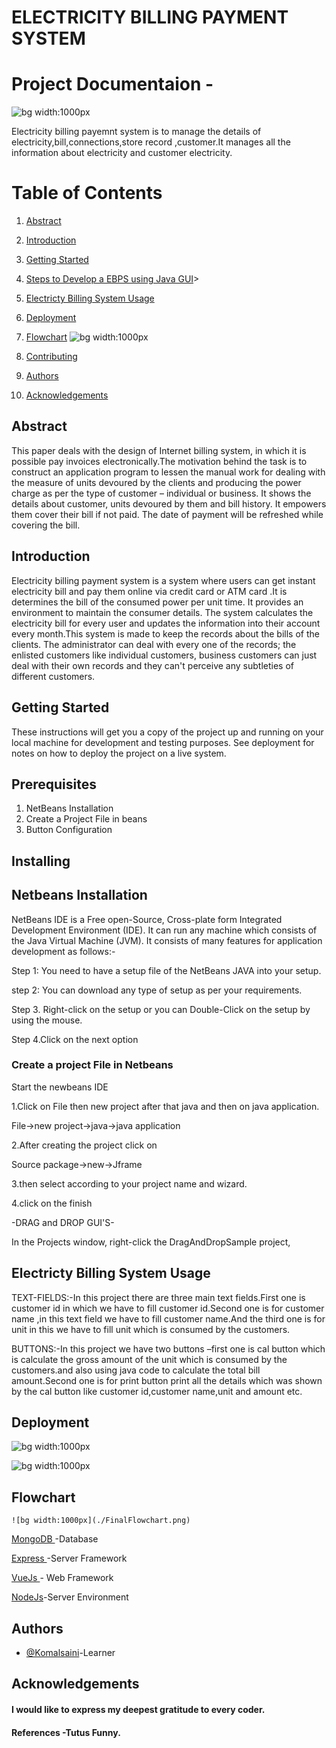 
# ELECTRICITY BILLING PAYMENT SYSTEM
# Project Documentaion -

 



![bg width:1000px](./all2.png)


 Electricity billing payemnt system is to manage the details of electricity,bill,connections,store record ,customer.It manages all the information about electricity and customer electricity.

# Table of Contents
1. [Abstract](#Abstract)
2. [Introduction](#Introduction)
3. [Getting Started](#GettingStarted)
4. [Steps to Develop a EBPS using Java GUI](#Steps_to_Develop_a_EBPS_using_Java_GUI)>
5. [Electricty Billing System Usage](#Electricty_Billing_System_Usage)
6. [Deployment](#Deployment)
7. [Flowchart](#Flowchart)
  ![bg width:1000px](./FinalFlowchart.png)
   
8. [Contributing](#Contributing)
9. [Authors](#Authors)
10. [Acknowledgements](#Acknowledgements)


## Abstract
This paper deals with the design of Internet billing system, in which it is possible pay invoices electronically.The  motivation  behind  the  task  is  to  construct  an  application program to lessen the manual work for dealing with the measure of units devoured by the clients and producing the power charge as per the type of customer – individual or business. It shows the details about customer, units devoured by them and bill history. It empowers them cover their bill if not paid. The date of payment will be refreshed while covering the bill.
## Introduction
Electricity billing payment system is a system where users can get instant electricity bill and pay them online via credit card or ATM card .It is determines the bill of the consumed power per unit time.
It provides an environment to maintain the consumer details.
The system calculates the electricity bill for every user and updates the information into their account every month.This  system  is  made  to  keep  the  records  about  the  bills  of  the  clients.  The administrator  can  deal  with  every  one  of  the  records;  the  enlisted  customers  like  individual customers, business customers can just deal with their own records and they can't perceive any subtleties  of  different  customers.

## Getting Started
These instructions will get you a copy of the project up and running on your local machine for development and testing purposes. See deployment for notes on how to deploy the project on a live system.
##  Prerequisites
1. NetBeans Installation
2. Create a Project File in beans
4. Button Configuration
## Installing
## Netbeans Installation
NetBeans IDE is a Free open-Source, Cross-plate form Integrated Development Environment (IDE). It can run any machine which consists of the Java Virtual Machine (JVM). It consists of many features for application development as follows:-

Step 1: You need to have a setup file of the NetBeans JAVA into your setup.

step 2: You can download any type of setup as per your requirements.

Step 3. Right-click on the setup or you can Double-Click on the setup by using the mouse.

Step 4.Click on the next option


### Create a project File in Netbeans
Start the newbeans IDE

1.Click on File then new project after that java and then on java application.

File->new project->java->java application

2.After creating the project click on

Source package->new->Jframe

3.then select according to your project name and wizard.

4.click on the finish

-DRAG and DROP GUI'S-

In the Projects window, right-click the DragAndDropSample project,


## Electricty Billing System Usage

TEXT-FIELDS:-In this project there are three main text fields.First one is customer id in which we have to fill customer id.Second one is for customer name ,in this text field we have to fill customer name.And the third one is for unit in this we have to fill unit which is consumed by the customers.

BUTTONS:-In this project we have two buttons –first one is cal button which is calculate the gross amount of the unit which is consumed by the customers.and also using java code to calculate the total bill amount.Second one is for print button print all the details which was shown by the cal button like customer id,customer name,unit and amount etc.




## Deployment

![bg width:1000px](./Calculate1.png)

![bg width:1000px](./Printofelectricity1.png)

## Flowchart
    ![bg width:1000px](./FinalFlowchart.png)


 [MongoDB ](#example)-Database

 [Express ](#example)-Server Framework

 [VueJs ](#example)- Web Framework

 [NodeJs](#example)-Server Environment

## Authors

- [@Komalsaini](https://github.com/KomalSaini16)-Learner


## Acknowledgements

 #### I would like to express my deepest gratitude to every coder.


#### References -Tutus Funny.

